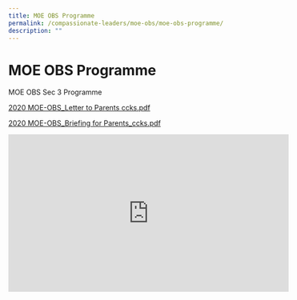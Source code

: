 ```yaml
---
title: MOE OBS Programme
permalink: /compassionate-leaders/moe-obs/moe-obs-programme/
description: ""
---
```

# **MOE OBS Programme**

MOE OBS Sec 3 Programme

[2020 MOE-OBS_Letter to Parents ccks.pdf](/files/2020%20MOE-OBS_Letter%20to%20Parents%20ccks.pdf)

[2020 MOE-OBS_Briefing for Parents_ccks.pdf](/files/2020%20MOE-OBS_Briefing%20for%20Parents_ccks.pdf)

<iframe width="560" height="315" src="https://www.youtube.com/embed/hhr0ffW7do0" title="YouTube video player" frameborder="0" allow="accelerometer; autoplay; clipboard-write; encrypted-media; gyroscope; picture-in-picture" allowfullscreen></iframe>